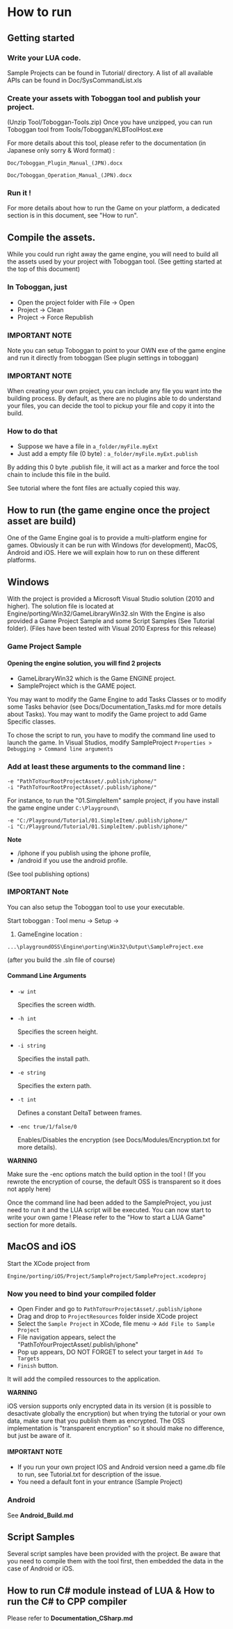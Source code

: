 

How to run
==========

Getting started
---------------

### Write your LUA code.

Sample Projects can be found in Tutorial/ directory.
A list of all available APIs can be found in Doc/SysCommandList.xls

### Create your assets with Toboggan tool and publish your project.

(Unzip Tool/Toboggan-Tools.zip)
Once you have unzipped, you can run Toboggan tool from
Tools/Toboggan/KLBToolHost.exe

For more details about this tool, please refer to
the documentation (in Japanese only sorry & Word format) :

```
Doc/Toboggan_Plugin_Manual_(JPN).docx
```

```
Doc/Toboggan_Operation_Manual_(JPN).docx
```

### Run it !

For more details about how to run the Game on your platform, a dedicated section is in this document,
see "How to run".

Compile the assets.
-------------------

While you could run right away the game engine, you will need to build 
all the assets used by your project with Toboggan tool.
(See getting started at the top of this document)

### In Toboggan, just 

- Open the project folder with File -> Open
- Project -> Clean
- Project -> Force Republish

### IMPORTANT NOTE

Note you can setup Toboggan to point to your OWN exe of the game engine and run it
directly from toboggan (See plugin settings in toboggan)

### IMPORTANT NOTE

When creating your own project, you can include any file you want into the building process.
By default, as there are no plugins able to do understand your files, you can decide the tool
to pickup your file and copy it into the build.

### How to do that 

- Suppose we have a file in ```a_folder/myFile.myExt```
- Just add a empty file (0 byte)  : ```a_folder/myFile.myExt.publish```

By adding this 0 byte .publish file, it will act as a marker and force the tool chain
to include this file in the build.

See tutorial where the font files are actually copied this way.

How to run (the game engine once the project asset are build)
-------------------------------------------------------------

One of the Game Engine goal is to provide a multi-platform engine for games. Obviously it can be run with Windows (for development),
MacOS, Android and iOS. Here we will explain how to run on these different platforms.

## Windows

With the project is provided a Microsoft Visual Studio solution (2010 and higher).
The solution file is located at Engine/porting/Win32/GameLibraryWin32.sln
With the Engine is also provided a Game Project Sample and some Script Samples (See Tutorial folder).
(Files have been tested with Visual 2010 Express for this release)

### Game Project Sample

#### Opening the engine solution, you will find 2 projects 

- GameLibraryWin32 which is the Game ENGINE project.
- SampleProject which is the GAME poject.

You may want to modify the Game Engine to add Tasks Classes or to modify some Tasks behavior (see Docs/Documentation_Tasks.md
for more details about Tasks).
You may want to modify the Game project to add Game Specific classes.

To chose the script to run, you have to modify the command line used to launch the game.
In Visual Studios, modify SampleProject ```Properties > Debugging > Command line arguments```

### Add at least these arguments to the command line : 

```
-e "PathToYourRootProjectAsset/.publish/iphone/"
-i "PathToYourRootProjectAsset/.publish/iphone/"
```

For instance, to run the "01.SimpleItem" sample project, if you have install the game engine under ```C:\Playground\```

```
-e "C:/Playground/Tutorial/01.SimpleItem/.publish/iphone/" 
-i "C:/Playground/Tutorial/01.SimpleItem/.publish/iphone/"
```

**Note** 

- /iphone if you publish using the iphone profile,
- /android if you use the android profile. 

(See tool publishing options)


### IMPORTANT Note

You can also setup the Toboggan tool to use your executable.

Start toboggan : Tool menu -> Setup -> 

1. GameEngine location : 

```
...\playgroundOSS\Engine\porting\Win32\Output\SampleProject.exe
```

(after you build the .sln file of course)

#### Command Line Arguments
- ```-w int```

  Specifies the screen width.

- ```-h int```

  Specifies the screen height.

- ```-i string```

  Specifies the install path.

- ```-e string```

  Specifies the extern path.

- ```-t int```

  Defines a constant DeltaT between frames.

- ```-enc true/1/false/0```

  Enables/Disables the encryption (see Docs/Modules/Encryption.txt for more details).


**WARNING**

Make sure the -enc options match the build option in the tool ! 
(If you rewrote the encryption of course, the default OSS is transparent so it does not apply here)

Once the command line had been added to the SampleProject, you just need to run it and the LUA script will be executed.
You can now start to write your own game !
Please refer to the "How to start a LUA Game" section for more details.

	
## MacOS and iOS

Start the XCode project from 

```
Engine/porting/iOS/Project/SampleProject/SampleProject.xcodeproj
```
	
### Now you need to bind your compiled folder

- Open Finder and go to ```PathToYourProjectAsset/.publish/iphone```
- Drag and drop to ```ProjectResources``` folder inside XCode project
- Select the ```Sample Project``` in XCode, file menu -> ```Add File to Sample Project```
- File navigation appears, select the "PathToYourProjectAsset/.publish/iphone"
- Pop up appears, DO NOT FORGET to select your target in ```Add To Targets```
- ```Finish``` button.

It will add the compiled ressources to the application.

**WARNING**

iOS version supports only encrypted data in its version (it is possible to desactivate globally the encryption) but
when trying the tutorial or your own data, make sure that you publish them as encrypted.
The OSS implementation is "transparent encryption" so it should make no difference, but just be aware of it.

#### IMPORTANT NOTE

- If you run your own project IOS and Android version need a game.db file to run, see Tutorial.txt for description of the issue.
- You need a default font in your entrance (Sample Project)

### Android 

See **Android_Build.md**

## Script Samples

Several script samples have been provided with the project.
Be aware that you need to compile them with the tool first, then embedded the data in the case of Android or iOS.

How to run C# module instead of LUA & How to run the C# to CPP compiler
------------------------------------------------------------------------

Please refer to **Documentation_CSharp.md**
